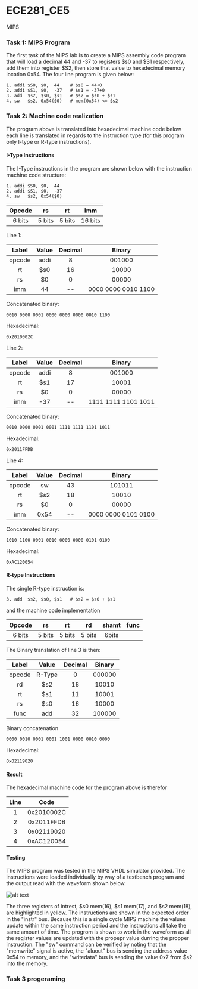 ECE281_CE5
==========

MIPS 

### Task 1: MIPS Program

The first task of the MIPS lab is to create a MIPS assembly code program that will load a decimal 44 and -37 to registers $s0 and $S1 respectively, add them into register $S2, then store that value to hexadecimal memory location 0x54. The four line program is given below:

    1. addi $S0, $0,  44    # $s0 = 44+0
    2. addi $S1, $0,  -37   # $s1 = -37+0 
    3. add  $s2, $s0, $s1   # $s2 = $s0 + $s1 
    4. sw   $s2, 0x54($0)   # mem(0x54) <= $s2
    
### Task 2: Machine code realization

The program above is translated into hexadecimal machine code below each line is translated in regards to the instruction type (for this program only I-type or R-type instructions).

#### I-Type Instructions

The I-Type instructions in the program are shown below with the instruction machine code structure:

    1. addi $S0, $0,  44 
    2. addi $S1, $0,  -37
    4. sw   $s2, 0x54($0)
    
|Opcode|rs|rt|Imm|
|:-:|:-:|:-:|:-:|
|6 bits|5 bits|5 bits|16 bits|

Line 1:

|Label|Value|Decimal|Binary|
|:-:|:-:|:-:|:-:|
|opcode|addi|8|001000|
|rt|$s0|16|10000|
|rs|$0|0|00000|
|imm|44|--|0000 0000 0010 1100|

Concatenated binary:

    0010 0000 0001 0000 0000 0000 0010 1100

Hexadecimal:

    0x2010002C

Line 2:

|Label|Value|Decimal|Binary|
|:-:|:-:|:-:|:-:|
|opcode|addi|8|001000|
|rt|$s1|17|10001|
|rs|$0|0|00000|
|imm|-37|--|1111 1111 1101 1011|

Concatenated binary:

    0010 0000 0001 0001 1111 1111 1101 1011
    
Hexadecimal:

    0x2011FFDB
    
Line 4: 

|Label|Value|Decimal|Binary|
|:-:|:-:|:-:|:-:|
|opcode|sw|43|101011|
|rt|$s2|18|10010|
|rs|$0|0|00000|
|imm|0x54|--|0000 0000 0101 0100|

Concatenated binary:

    1010 1100 0001 0010 0000 0000 0101 0100
    
Hexadecimal:

    0xAC120054
    
#### R-type Instructions

The single R-type instruction is:

    3. add  $s2, $s0, $s1   # $s2 = $s0 + $s1 
    
and the machine code implementation

|Opcode|rs|rt|rd|shamt|func|
|:-:|:-:|:-:|:-:|:-:|:-:|
|6 bits|5 bits|5 bits|5 bits|6bits|

The Binary translation of line 3 is then:

|Label|Value|Decimal|Binary|
|:-:|:-:|:-:|:-:|
|opcode|R-Type|0|000000|
|rd|$s2|18|10010|
|rt|$s1|11|10001|
|rs|$s0|16|10000|
|func|add|32|100000|

Binary concatenation

    0000 0010 0001 0001 1001 0000 0010 0000
    
Hexadecimal:

    0x02119020
    
#### Result

The hexadecimal machine code for the program above is therefor

|Line|Code|
|:-:|:-:|
|1|0x2010002C|
|2|0x2011FFDB|
|3|0x02119020|
|4|0xAC120054|

#### Testing

The MIPS program was tested in the MIPS VHDL simulator provided. The instructions were loaded individually by way of a testbench program and the output read with the waveform shown below. 

![alt text](https://raw2.github.com/IanGoodbody/ECE281_CE1/master/Circuit.JPG "Output waveform")

The three registers of intrest, $s0 mem(16), $s1 mem(17), and $s2 mem(18), are highlighted in yellow. The instructions are shown in the expected order in the "instr" bus. Because this is a single cycle MIPS machine the values update within the same instruction period and the instructions all take the same amount of time. The progrom is shown to work in the waveform as all the register values are updated with the propepr value durring the propper instruction. The "sw" command can be verified by noting that the "memwrite" signal is active, the "aluout" bus is sending the address value 0x54 to memory, and the "writedata" bus is sending the value 0x7 from $s2 into the memory.

### Task 3 progeraming 
